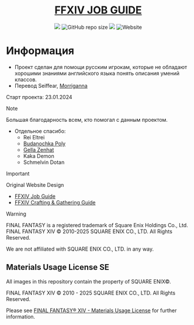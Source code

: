 <h1 align="center">
  <a href=https://ff14jobguide.ru>FFXIV JOB GUIDE</a>
</h1>

<p align="center">
  <img src="https://img.shields.io/github/license/Murakumo-JP/FFXIVJobGuideRU?style=for-the-badge">
  <img alt="GitHub repo size" src="https://img.shields.io/github/repo-size/Murakumo-JP/FFXIVJobGuideRU?style=for-the-badge">
  <img src="https://img.shields.io/github/issues-pr/Murakumo-JP/FFXIVJobGuideRU?style=for-the-badge">
  <img alt="Website" src="https://img.shields.io/website?url=https%3A%2F%2Fff14jobguide.ru%2F&up_message=Online&style=for-the-badge">
</p>

# Информация

* Проект сделан для помощи русским игрокам, которые не обладают хорошими знаниями английского языка понять описания умений классов.
* Перевод Seiffear, [Morriganna](https://github.com/Morriganna)

Старт проекта: 23.01.2024 

> [!NOTE]
> Большая благодарность всем, кто помогал с данным проектом.
> * Отдельное спасибо:
>   - Rei Eltrei
>   - [Budanochka Poly](https://www.twitch.tv/budan_poly)
>   - [Gella Zenhat](https://www.twitch.tv/gella_zenhat)
>   - Kaka Demon
>   - Schmelvin Dotan

> [!IMPORTANT]
>  Original Website Design
> - [FFXIV Job Guide](https://eu.finalfantasyxiv.com/jobguide/battle)
> - [FFXIV Crafting & Gathering Guide](https://eu.finalfantasyxiv.com/crafting_gathering_guide)

> [!WARNING]
> FINAL FANTASY is a registered trademark of Square Enix Holdings Co., Ltd. FINAL FANTASY XIV © 2010-2025 SQUARE ENIX CO., LTD. All Rights Reserved.
>
> We are not affiliated with SQUARE ENIX CO., LTD. in any way.

## Materials Usage License SE

All images in this repository contain the property of SQUARE ENIX©.

FINAL FANTASY XIV © 2010 - 2025 SQUARE ENIX CO., LTD. All Rights Reserved.

Please see [FINAL FANTASY® XIV - Materials Usage License](https://support.na.square-enix.com/rule.php?id=5382&tag=authc) for further information.

